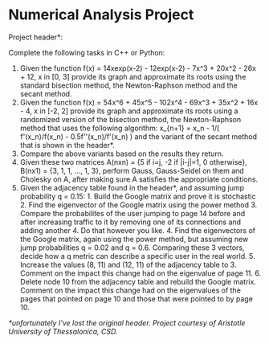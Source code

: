 # Numerical Analysis Project

Project header\*:

Complete the following tasks in C++ or Python:

1. Given the function f(x) = 14xexp(x-2) - 12exp(x-2) - 7x^3 + 20x^2 - 26x + 12, x in [0, 3]
   provide its graph and approximate its roots using the standard bisection method,
   the Newton-Raphson method and the secant method.
2. Given the function f(x) = 54x^6 + 45x^5 - 102x^4 - 69x^3 + 35x^2 + 16x - 4, x in [-2, 2]
   provide its graph and approximate its roots using a randomized version of the bisection method,
   the Newton-Raphson method that uses the following algorithm: x_{n+1} = x_n - 1/( f'(x_n)/f(x_n) - 0.5f''(x_n)/f'(x_n) )
   and the variant of the secant method that is shown in the header\*.
3. Compare the above variants based on the results they return. 
4. Given these two matrices A(nxn) = {5 if i=j, -2 if |i-j|=1, 0 otherwise}, B(nx1) = {3, 1, 1, ..., 1, 3},
   perform Gauss, Gauss-Seidel on them and Cholesky on A, after making sure A satisfies the appropriate conditions.
5. Given the adjacency table found in the header\*, and assuming jump probability q = 0.15:
         1. Build the Google matrix and prove it is stochastic
         2. Find the eigenvector of the Google matrix using the power method
         3. Compare the probabilites of the user jumping to page 14 before and after increasing traffic to it by removing
            one of its connections and adding another 4. Do that however you like. 
         4. Find the eigenvectors of the Google matrix, again using the power method, but assuming new jump probabilities
            q = 0.02 and q = 0.6. Comparing these 3 vectors, decide how a q metric can describe a specific user in the real world. 
         5. Increase the values (8, 11) and (12, 11) of the adjacency table to 3. Comment on the impact this change had on the
            eigenvalue of page 11.
         6. Delete node 10 from the adjacency table and rebuild the Google matrix. Comment on the impact this change had on the
            eigenvalues of the pages that pointed on page 10 and those that were pointed to by page 10.
      
*\*unfortunately I've lost the original header. Project courtesy of Aristotle University of Thessalonica, CSD.*
